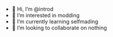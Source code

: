 - 👋 Hi, I’m @introd
- 👀 I’m interested in modding
- 🌱 I’m currently learning selfmading
- 💞️ I’m looking to collaborate on nothing
